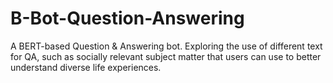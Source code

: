# B-Bot-Question-Answering
A BERT-based Question &amp; Answering bot. Exploring the use of different text for QA, such as socially relevant subject matter that users can use to better understand diverse life experiences.
